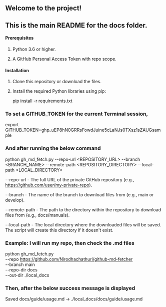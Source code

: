 ## Welcome to the project! 

## This is the main README for the docs folder.

#### Prerequisites

1. Python 3.6 or higher.

2. A GitHub Personal Access Token with repo scope. 

#### Installation

1. Clone this repository or download the files.

2. Install the required Python libraries using pip:

   pip install -r requirements.txt


### To set a GITHUB_TOKEN for the current Terminal session,

export GITHUB_TOKEN=ghp_uEP8hN0GRRsFowdJuine5cLaNJs0TXsz1sZAUGsample

### And after running the below command

python gh_md_fetch.py --repo-url <REPOSITORY_URL> --branch <BRANCH_NAME> --remote-path <REPOSITORY_DIRECTORY> --local-path <LOCAL_DIRECTORY>

--repo-url - The full URL of the private GitHub repository (e.g., https://github.com/user/my-private-repo).

--branch - The name of the branch to download files from (e.g., main or develop).

--remote-path - The path to the directory within the repository to download files from (e.g., docs/manuals).

--local-path - The local directory where the downloaded files will be saved. The script will create this directory if it doesn't exist.

### Example: I will run my repo, then check the .md files

python gh_md_fetch.py \
  --repo https://github.com/Nirodhachathuri/github-md-fetcher \
  --branch main \
  --repo-dir docs \
  --out-dir ./local_docs

### Then, after the below success message is displayed 

Saved docs/guide/usage.md -> ./local_docs/docs/guide/usage.md
